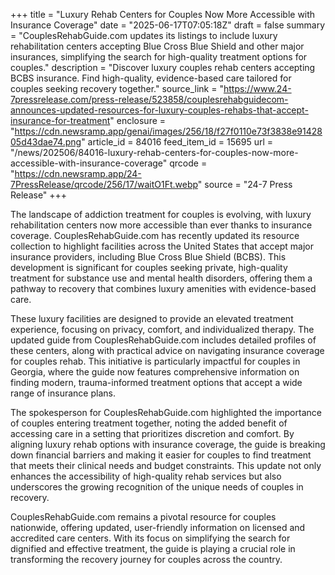 +++
title = "Luxury Rehab Centers for Couples Now More Accessible with Insurance Coverage"
date = "2025-06-17T07:05:18Z"
draft = false
summary = "CouplesRehabGuide.com updates its listings to include luxury rehabilitation centers accepting Blue Cross Blue Shield and other major insurances, simplifying the search for high-quality treatment options for couples."
description = "Discover luxury couples rehab centers accepting BCBS insurance. Find high-quality, evidence-based care tailored for couples seeking recovery together."
source_link = "https://www.24-7pressrelease.com/press-release/523858/couplesrehabguidecom-announces-updated-resources-for-luxury-couples-rehabs-that-accept-insurance-for-treatment"
enclosure = "https://cdn.newsramp.app/genai/images/256/18/f27f0110e73f3838e9142805d43dae74.png"
article_id = 84016
feed_item_id = 15695
url = "/news/202506/84016-luxury-rehab-centers-for-couples-now-more-accessible-with-insurance-coverage"
qrcode = "https://cdn.newsramp.app/24-7PressRelease/qrcode/256/17/waitO1Ft.webp"
source = "24-7 Press Release"
+++

<p>The landscape of addiction treatment for couples is evolving, with luxury rehabilitation centers now more accessible than ever thanks to insurance coverage. CouplesRehabGuide.com has recently updated its resource collection to highlight facilities across the United States that accept major insurance providers, including Blue Cross Blue Shield (BCBS). This development is significant for couples seeking private, high-quality treatment for substance use and mental health disorders, offering them a pathway to recovery that combines luxury amenities with evidence-based care.</p><p>These luxury facilities are designed to provide an elevated treatment experience, focusing on privacy, comfort, and individualized therapy. The updated guide from CouplesRehabGuide.com includes detailed profiles of these centers, along with practical advice on navigating insurance coverage for couples rehab. This initiative is particularly impactful for couples in Georgia, where the guide now features comprehensive information on finding modern, trauma-informed treatment options that accept a wide range of insurance plans.</p><p>The spokesperson for CouplesRehabGuide.com highlighted the importance of couples entering treatment together, noting the added benefit of accessing care in a setting that prioritizes discretion and comfort. By aligning luxury rehab options with insurance coverage, the guide is breaking down financial barriers and making it easier for couples to find treatment that meets their clinical needs and budget constraints. This update not only enhances the accessibility of high-quality rehab services but also underscores the growing recognition of the unique needs of couples in recovery.</p><p>CouplesRehabGuide.com remains a pivotal resource for couples nationwide, offering updated, user-friendly information on licensed and accredited care centers. With its focus on simplifying the search for dignified and effective treatment, the guide is playing a crucial role in transforming the recovery journey for couples across the country.</p>